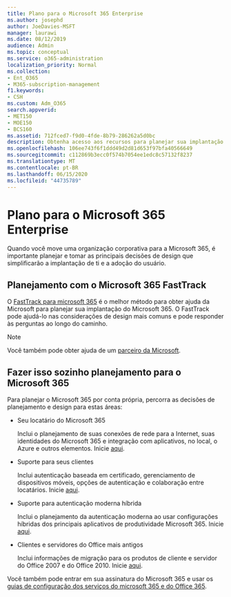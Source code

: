 ```yaml
---
title: Plano para o Microsoft 365 Enterprise
ms.author: josephd
author: JoeDavies-MSFT
manager: laurawi
ms.date: 08/12/2019
audience: Admin
ms.topic: conceptual
ms.service: o365-administration
localization_priority: Normal
ms.collection:
- Ent_O365
- M365-subscription-management
f1.keywords:
- CSH
ms.custom: Adm_O365
search.appverid:
- MET150
- MOE150
- BCS160
ms.assetid: 712fced7-f9d0-4fde-8b79-286262a5d0bc
description: Obtenha acesso aos recursos para planejar sua implantação do Microsoft 365 Enterprise.
ms.openlocfilehash: 106ee743f6f1ddd49d2d81d653f97bfa40566649
ms.sourcegitcommit: c112869b3ecc0f574b7054ee1edc8c57132f8237
ms.translationtype: MT
ms.contentlocale: pt-BR
ms.lasthandoff: 06/15/2020
ms.locfileid: "44735789"
---
```

# <a name="plan-for-microsoft-365-enterprise"></a>Plano para o Microsoft 365 Enterprise

Quando você move uma organização corporativa para a Microsoft 365, é importante planejar e tomar as principais decisões de design que simplificarão a implantação de ti e a adoção do usuário. 

## <a name="planning-with-microsoft-365-fasttrack"></a>Planejamento com o Microsoft 365 FastTrack

O [FastTrack para microsoft 365](https://www.microsoft.com/en-us/fasttrack/microsoft-365) é o melhor método para obter ajuda da Microsoft para planejar sua implantação do Microsoft 365. O FastTrack pode ajudá-lo nas considerações de design mais comuns e pode responder às perguntas ao longo do caminho. 

>[!Note]
>Você também pode obter ajuda de um [parceiro da Microsoft](https://www.microsoft.com/solution-providers/home).
>

## <a name="do-it-yourself-planning-for-microsoft-365"></a>Fazer isso sozinho planejamento para o Microsoft 365

Para planejar o Microsoft 365 por conta própria, percorra as decisões de planejamento e design para estas áreas:

- Seu locatário do Microsoft 365

  Inclui o planejamento de suas conexões de rede para a Internet, suas identidades do Microsoft 365 e integração com aplicativos, no local, o Azure e outros elementos. Inicie [aqui](subscriptions-licenses-accounts-and-tenants-for-microsoft-cloud-offerings.md).

- Suporte para seus clientes

  Inclui autenticação baseada em certificado, gerenciamento de dispositivos móveis, opções de autenticação e colaboração entre locatários. Inicie [aqui](office-365-client-support-certificate-based-authentication.md).

- Suporte para autenticação moderna híbrida

  Inclui o planejamento da autenticação moderna ao usar configurações híbridas dos principais aplicativos de produtividade Microsoft 365. Inicie [aqui](hybrid-modern-auth-overview.md).

- Clientes e servidores do Office mais antigos

  Inclui informações de migração para os produtos de cliente e servidor do Office 2007 e do Office 2010. Inicie [aqui](plan-upgrade-previous-versions-office.md).

Você também pode entrar em sua assinatura do Microsoft 365 e usar os [guias de configuração dos serviços do microsoft 365 e do Office 365](setup-guides-for-office-365.md).
